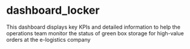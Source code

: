 # dashboard_locker
This dashboard displays key KPIs and detailed information to help the operations team monitor the status of green box storage for high-value orders at the e-logistics company
